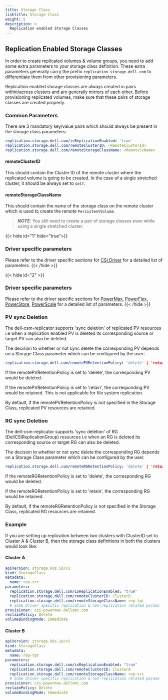 ```yaml
---
title: Storage Class
linktitle: Storage Class
weight: 5
description: >
  Replication enabled Storage Classes
---
```

## Replication Enabled Storage Classes
In order to create replicated volumes & volume groups, you need to add some extra parameters to your storage class definition.
These extra parameters generally carry the prefix `replication.storage.dell.com` to differentiate them from other provisioning parameters.

Replication enabled storage classes are always created in pairs within/across clusters and are generally mirrors of each other.
Before provisioning replicated volumes, make sure that these pairs of storage classes are created properly.

### Common Parameters
There are 3 mandatory key/value pairs which should always be present in the storage class parameters:
```yaml
replication.storage.dell.com/isReplicationEnabled: 'true'
replication.storage.dell.com/remoteClusterID: <RemoteClusterId>
replication.storage.dell.com/remoteStorageClassName: <RemoteScName>
```

#### remoteClusterID
This should contain the Cluster ID of the remote cluster where the replicated volume is going to be created.
In the case of a single stretched cluster, it should be always set to `self`.

#### remoteStorageClassName
This should contain the name of the storage class on the remote cluster which is used to create the remote `PersistentVolume`.
>**_NOTE_**: You still need to create a pair of storage classes even while using a single stretched cluster.

{{< hide id="1" hide="true">}}
### Driver specific parameters
Please refer to the driver specific sections for [CSI Driver](./csi-driver/#creating-storage-classes) for a detailed list of parameters. 
{{< /hide >}} 

{{< hide id="2" >}}
### Driver specific parameters
Please refer to the driver specific sections for [PowerMax](../powermax/#creating-storage-classes), [PowerFlex](../powerflex/#creating-storage-classes), [PowerStore](../powerstore/#creating-storage-classes), [PowerScale](../powerscale/#creating-storage-classes) for a detailed list of parameters.
{{< /hide >}}

### PV sync Deletion

The dell-csm-replicator supports 'sync deletion' of replicated PV resources i.e when a replication enabled PV is deleted its corresponding source or target PV can also be deleted. 

The decision to whether or not sync delete the corresponding PV depends on a Storage Class parameter which can be configured by the user: 

```yaml
replication.storage.dell.com/remotePVRetentionPolicy: 'delete' | 'retain'
```

If the remotePVRetentionPolicy is set to 'delete', the corresponding PV would be deleted.

If the remotePVRetentionPolicy is set to 'retain', the corresponding PV would be retained. This is not applicable for file system replication.

By default, if the remotePVRetentionPolicy is not specified in the Storage Class, replicated PV resources are retained.

### RG sync Deletion

The dell-csm-replicator supports 'sync deletion' of RG (DellCSIReplicationGroup) resources i.e when an RG is deleted its corresponding source or target RG can also be deleted. 

The decision to whether or not sync delete the corresponding RG depends on a Storage Class parameter which can be configured by the user. 

```yaml
replication.storage.dell.com/remoteRGRetentionPolicy: 'delete' | 'retain'
```

If the remoteRGRetentionPolicy is set to 'delete', the corresponding RG would be deleted.

If the remoteRGRetentionPolicy is set to 'retain', the corresponding RG would be retained. 

By default, if the remoteRGRetentionPolicy is not specified in the Storage Class, replicated RG resources are retained.


### Example
If you are setting up replication between two clusters with ClusterID set to Cluster A & Cluster B,
then the storage class definitions in both the clusters would look like:

#### Cluster A
```yaml
apiVersion: storage.k8s.io/v1
kind: StorageClass
metadata:
  name: rep-src
parameters:
  replication.storage.dell.com/isReplicationEnabled: "true"
  replication.storage.dell.com/remoteClusterID: ClusterB
  replication.storage.dell.com/remoteStorageClassName: rep-tgt
  # Some driver specific replication & non-replication related params
provisioner: csi-powermax.dellemc.com
reclaimPolicy: Delete
volumeBindingMode: Immediate
```
#### Cluster B
```yaml
apiVersion: storage.k8s.io/v1
kind: StorageClass
metadata:
  name: rep-tgt
parameters:
  replication.storage.dell.com/isReplicationEnabled: "true"
  replication.storage.dell.com/remoteClusterID: ClusterA
  replication.storage.dell.com/remoteStorageClassName: rep-src
  # Some driver specific replication & non-replication related params
provisioner: csi-powermax.dellemc.com
reclaimPolicy: Delete
volumeBindingMode: Immediate
```
